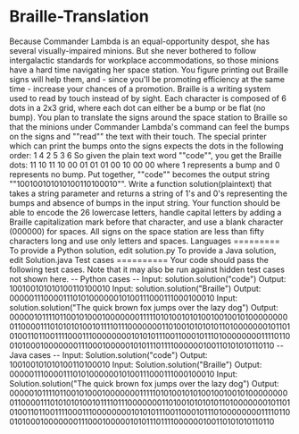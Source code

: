 # Braille-Translation
Because Commander Lambda is an equal-opportunity despot, she has several visually-impaired minions. But she never bothered to follow intergalactic standards for workplace accommodations, so those minions have a hard time navigating her space station. You figure printing out Braille signs will help them, and - since you'll be promoting efficiency at the same time - increase your chances of a promotion.   Braille is a writing system used to read by touch instead of by sight. Each character is composed of 6 dots in a 2x3 grid, where each dot can either be a bump or be flat (no bump). You plan to translate the signs around the space station to Braille so that the minions under Commander Lambda's command can feel the bumps on the signs and ""read"" the text with their touch. The special printer which can print the bumps onto the signs expects the dots in the following order: 1 4 2 5 3 6  So given the plain text word ""code"", you get the Braille dots:  11 10 11 10 00 01 01 01 00 10 00 00  where 1 represents a bump and 0 represents no bump.  Put together, ""code"" becomes the output string ""100100101010100110100010"".  Write a function solution(plaintext) that takes a string parameter and returns a string of 1's and 0's representing the bumps and absence of bumps in the input string. Your function should be able to encode the 26 lowercase letters, handle capital letters by adding a Braille capitalization mark before that character, and use a blank character (000000) for spaces. All signs on the space station are less than fifty characters long and use only letters and spaces.  Languages =========  To provide a Python solution, edit solution.py To provide a Java solution, edit Solution.java  Test cases ========== Your code should pass the following test cases. Note that it may also be run against hidden test cases not shown here.  -- Python cases -- Input: solution.solution("code") Output:     100100101010100110100010  Input: solution.solution("Braille") Output:     000001110000111010100000010100111000111000100010  Input: solution.solution("The quick brown fox jumps over the lazy dog") Output:     000001011110110010100010000000111110101001010100100100101000000000110000111010101010010111101110000000110100101010101101000000010110101001101100111100011100000000101010111001100010111010000000011110110010100010000000111000100000101011101111000000100110101010110110  -- Java cases -- Input: Solution.solution("code") Output:     100100101010100110100010  Input: Solution.solution("Braille") Output:     000001110000111010100000010100111000111000100010  Input: Solution.solution("The quick brown fox jumps over the lazy dog") Output:     000001011110110010100010000000111110101001010100100100101000000000110000111010101010010111101110000000110100101010101101000000010110101001101100111100011100000000101010111001100010111010000000011110110010100010000000111000100000101011101111000000100110101010110110     
